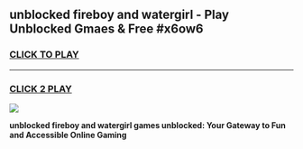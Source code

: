 
## unblocked fireboy and watergirl - Play Unblocked Gmaes & Free #x6ow6
<h3>
<a href="https://news.freeplayer.one?title=unblocked_fireboy_and_watergirl&ref=03M">CLICK TO PLAY</a></h3>
<hr>

<h3>
<a href="https://news.freeplayer.one?title=unblocked_fireboy_and_watergirl&ref=03M">CLICK 2 PLAY</a>
  
</h3>

<a href="https://news.freeplayer.one?title=unblocked_fireboy_and_watergirl&ref=03M"><img src="https://clearcache.store/games.png"></a>


**unblocked fireboy and watergirl games unblocked: Your Gateway to Fun and Accessible Online Gaming**
